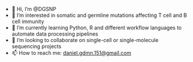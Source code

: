 - 👋 Hi, I’m @DGSNP
- 👀 I’m interested in somatic and germline mutations affecting T cell and B cell immunity
- 🌱 I’m currently learning Python, R and different workflow languages to automate data processing pipelines
- 💞️ I’m looking to collaborate on single-cell or single-molecule sequencing projects
- 📫 How to reach me: daniel.gdmn.151@gmail.com

<!---
DGSNP/DGSNP is a ✨ special ✨ repository because its `README.md` (this file) appears on your GitHub profile.
You can click the Preview link to take a look at your changes.
--->
